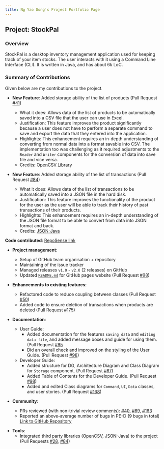 ```yaml
---
title: Ng Yao Dong's Project Portfolio Page
---
```


## Project: StockPal

### Overview

StockPal is a desktop inventory management application used for keeping track of your item stocks. The user interacts
with it using a Command Line Interface (CLI). It is written in Java, and has about 6k LoC.

### Summary of Contributions

Given below are my contributions to the project.

* **New Feature**: Added storage ability of the list of products (Pull
  Request [#41](https://github.com/AY2324S2-CS2113T-T09-3/tp/pull/41))
    * What it does: Allows data of the list of products to be automatically saved into a CSV file that the user can use
      in Excel.
    * Justification: This feature improves the product significantly because a user does not have to perform a separate
      command to save and export the data that they entered into the application.
    * Highlights: This enhancement requires an in-depth understanding of converting from normal data into a format
      savable into CSV.
      The implementation too was challenging as it required adjustments to the `Reader` and `Writer` components for the
      conversion of data into save file and vice versa.
    * Credits: [OpenCSV Library](https://opencsv.sourceforge.net/)

* **New Feature**: Added storage ability of the list of transactions (Pull
  Request [#84](https://github.com/AY2324S2-CS2113T-T09-3/tp/pull/84))
    * What it does: Allows data of the list of transactions to be automatically saved into a JSON file in the hard disk.
    * Justification: This feature improves the functionality of the product for the user as the user will be able to
      track their history of past transactions of their products.
    * Highlights: This enhancement requires an in-depth understanding of the JSON file format to be able to convert from
      data into JSON format and back.
    * Credits: [JSON-Java](https://github.com/stleary/JSON-java)

**Code contributed**: [RepoSense link](https://nus-cs2113-ay2324s2.github.io/tp-dashboard/?search=ngyaodong&breakdown=true)

* **Project management**:
    * Setup of GitHub team organisation + repository
    * Maintaining of the issue tracker
    * Managed releases `v1.0` - `v2.0` (2 releases) on GitHub
    * Updated [`README.md`](https://ay2324s2-cs2113t-t09-3.github.io/tp/) for GitHub pages website (Pull Request [#98](https://github.com/AY2324S2-CS2113T-T09-3/tp/pull/98))

* **Enhancements to existing features**:
    * Refactored code to reduce coupling between classes (Pull Request [#50](https://github.com/AY2324S2-CS2113T-T09-3/tp/pull/50))
    * Added code to ensure deletion of transactions when products are deleted (Pull Request [#175](https://github.com/AY2324S2-CS2113T-T09-3/tp/pull/175))

* **Documentation**:
    * User Guide:
        * Added documentation for the features `saving data` and `editing data file`,
          and added message boxes and guide for using them. (Pull Request [#85](https://github.com/AY2324S2-CS2113T-T09-3/tp/pull/85)
        * Did an overall check and improved on the styling of the User Guide. (Pull Request [#98](https://github.com/AY2324S2-CS2113T-T09-3/tp/pull/98))
    * Developer Guide:
        * Added structure for DG, Architecture Diagram and Class Diagram for `Storage` component. (Pull Request [#67](https://github.com/AY2324S2-CS2113T-T09-3/tp/pull/67))
        * Added Table of Contents for the Developer Guide. (Pull Request [#98](https://github.com/AY2324S2-CS2113T-T09-3/tp/pull/98))
        * Added and edited Class diagrams for `Command`, `UI`, `Data` classes, and user stories. (Pull Request [#168](https://github.com/AY2324S2-CS2113T-T09-3/tp/pull/168))

* **Community**:
    * PRs reviewed (with non-trivial review comments): [#40](https://github.com/AY2324S2-CS2113T-T09-3/tp/pull/40), [#69](https://github.com/AY2324S2-CS2113T-T09-3/tp/pull/69), [\#163](https://github.com/AY2324S2-CS2113T-T09-3/tp/pull/163)
    * Reported an above-average number of bugs in PE-D (9 bugs in total) [Link to GitHub Repository](https://github.com/NgYaoDong/ped/issues)

[//]: # (    * Reported bugs and suggestions for other teams in the class &#40;examples: [1]&#40;&#41;, [2]&#40;&#41;, [3]&#40;&#41;&#41;)

* **Tools**:
    * Integrated third party libraries (OpenCSV, JSON-Java) to the project (Pull Requests [#28](https://github.com/AY2324S2-CS2113T-T09-3/tp/pull/28), [#84](https://github.com/AY2324S2-CS2113T-T09-3/tp/pull/84))
